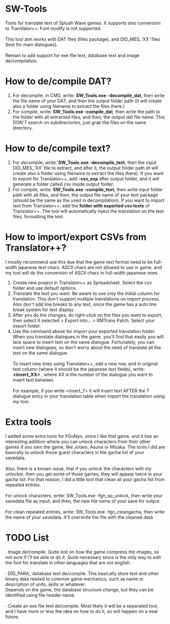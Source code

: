 # SW-Tools
Tools for translate text of Splush Wave games. It supports also conversion to Translator++. Font modify is not supported.<br><br>
This tool atm works with DAT files (files package), and DID_MES_'XX' files (text for main dialogues).<br><br>
Remain to add support for exe file text, database text and image de/compilation. 
# How to de/compile DAT?
1. For decompile, in CMD, write: <b>SW_Tools.exe -decompile_dat</b>, then write the file name of your DAT, and then the output folder path (it will create also a folder using filename to extract the files there.)
2. For compile, write: <b>SW_Tools.exe -compile_dat</b>, then write the path to the folder with all extracted files, and then, the output dat file name. This DON'T search on subdirectories, just grab the files on the same directory.
# How to de/compile text?
1. For decompile, write: <b>SW_Tools.exe -decompile_text</b>, then the input DID_MES_'XX' file to extract, and after it, the output folder path (it will create also a folder using filename to extract the files there). If you want to export for Translator++, add <b>-csv_exp</b> after output folder, and it will generate a folder called csv inside output folder.
2. For compile, write: <b>SW_Tools.exe -compile_text</b>, then write input folder path with all files, and then, the output file name of your text package (should be the same as the used in decompilation). If you want to import text from Translator++, add the <b>folder with exported csv texts</b> of Translator++. The tool will automatically inject the translation on the text files, formatting the text.
# How to import/export CSVs from Translator++?
I mostly recommend use this due that the game text format need to be full-width japanese text chars. ASCII chars are not allowed to use in game, and my tool will do the conversion of ASCII chars to full-width japanese ones.
1. Create new project in Translator++ as Spreadsheet. Select the csv folder and use default options.
2. Translate the text you want. Be aware to use only the Initial column for translation. This don't support multiple translations on import process. Also don't add line breaks to any text, since the game has a auto line break system for text display.
3. After you do the changes, do right-click on the files you want to export, then select X selected > Export into... > RMTrans Patch. Select your export folder.
4. Use the command above for import your exported translation folder.
When you translate dialogues in the game, you'll find that easily you will lack space to insert text on the same dialogue. Fortunately, you can insert new dialogues, so don't worry about the need of translate all the text on the same dialogue.<br><br>
To insert new lines using Translator++, add a new row, and in original text column (where it should be the japanese text fields), write: <b><insert\_XX></b> , where XX is the number of the dialogue you want to insert text between.<br><br>
For example, if you write <insert\_7> it will insert text AFTER the 7 dialogue entry in your translation table when import the translation using my tool.
# Extra tools
I added some extra tools for FGoNyo, since I like that game, and it has an interesting addition where you can unlock characters from their other games if you own the game, like Jotaro, Asuna or Misaka. The tools I did are basically to unlock those guest characters in the gacha list of your savedata.<br><br>
Also, there is a known issue, that if you unlock the characters with my unlocker, then you get some of those games, they will appear twice in your gacha list. For that reason, I did a little tool that clean all your gacha list from repeated entries.<br><br>
For unlock characters, write: SW_Tools.exe -fgn_sp_unlock, then write your savedata file as input, and then, the new file name of your save for output.<br><br>
For clean repeated entries, write: SW_Tools.exe -fgn_cleangacha, then write the name of your savedata. It'll overwrite the file with the cleaned data.
# TODO List
· Image de/compile. Quite lost on how the game compress the images, so not sure if I'll be able to do it. Quite necessary since is the only way to edit the font for translate in other languages that are not english.<br><br>
· DID_PARA_ database text de/compile. This basically store text and other binary data related to common game mechanics, such as name or description of units, skills or whatever.<br> Depends on the game, the database structure change, but they can be identified using file header name.<br><br>
· Create an exe file text de/compile. Most likely it will be a separated tool, and I have more or less the idea on how to do it, so will happen on a near future.
